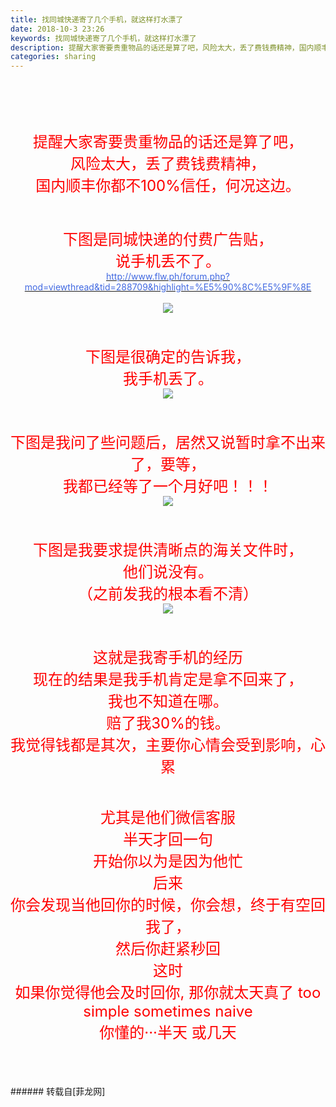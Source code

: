 ```yaml
---
title: 找同城快递寄了几个手机，就这样打水漂了
date: 2018-10-3 23:26
keywords: 找同城快递寄了几个手机，就这样打水漂了
description: 提醒大家寄要贵重物品的话还是算了吧，风险太大，丢了费钱费精神，国内顺丰你都不100%信任，何况这边。下图是同城快递的付费广告贴，说手机丢不了。http://www.flw.ph/forum.php?mod=viewthread&tid=288709&highlight=%E5%90%8C%E5%9F%8E下图是很确定的告诉我，我手机丢了。下图是我问了些问题后，居然又说暂时拿不出来了，要等，我都已经等了一个月好吧！！！下图是我要求提供清晰点的海关文件时，他们说没有。（之前发我的根本看不清）这就是我寄手机的经历现在的结果是我手机肯定是拿不回来了，我也不知道在哪。赔了我30%的钱。我觉得钱都是其次，主要你心情会受到影响，心累尤其是他们微信客服半天才回一句开始你以为是因为他忙后来你会发现当他回你的时候，你会想，终于有空回我了，然后你赶紧秒回这时如果你觉得他会及时回你, 那你就太天真了 too simple sometimes naive你懂的···半天 或几天
categories: sharing
---
```

<td class="t_f" id="postmessage_1946644">

<br/>
<br/>
<div align="center"><font size="5"><br/>
</font></div><br/>
<div align="center"><font size="5"><font color="#ff0000">提醒大家寄要贵重物品的话还是算了吧，</font></font></div><div align="center"><font size="5"><font color="#ff0000">风险太大，丢了费钱费精神，</font></font></div><div align="center"><font size="5"><font color="#ff0000">国内顺丰你都不100%信任，何况这边。</font></font></div><br/>
<br/>
<br/>
<div align="center"><font size="5"><font color="#ff0000">下图是同城快递的付费广告贴，</font></font></div><div align="center"><font size="5"><font color="#ff0000">说手机丢不了。</font></font></div><div align="center"><a href="http://www.flw.ph/forum.php?mod=viewthread&amp;tid=288709&amp;highlight=%E5%90%8C%E5%9F%8E" target="_blank"><font color="#4169e1">http://www.flw.ph/forum.php?mod=viewthread&amp;tid=288709&amp;highlight=%E5%90%8C%E5%9F%8E</font></a></div><br/>
<div align="center">

<img aid="956736" data-cf-modified-043f7fe63e77aca35aeabf8b-="" file="data/attachment/forum/201810/03/224021edv5os5sozvrolwq.jpeg.thumb.jpg" id="aimg_956736" inpost="1" onclick="" onmouseover="" src="http://www.flw.ph/data/attachment/forum/201810/03/224021edv5os5sozvrolwq.jpeg" style="cursor:pointer" zoomfile="data/attachment/forum/201810/03/224021edv5os5sozvrolwq.jpeg"/>


</div><br/>
<br/>
<br/>
<div align="center"><font color="#ff00"><font size="5">下图是很确定的告诉我，</font></font></div><div align="center"><font color="#ff00"><font size="5">我手机丢了。</font></font></div><div align="center">

<img aid="956737" data-cf-modified-043f7fe63e77aca35aeabf8b-="" file="data/attachment/forum/201810/03/224449p3tznut3nj7sjfuj.jpeg.thumb.jpg" id="aimg_956737" inpost="1" onclick="" onmouseover="" src="http://www.flw.ph/data/attachment/forum/201810/03/224449p3tznut3nj7sjfuj.jpeg" style="cursor:pointer" zoomfile="data/attachment/forum/201810/03/224449p3tznut3nj7sjfuj.jpeg"/>


</div><br/>
<br/>
<br/>
<div align="center"><font size="5"><font color="#ff0000">下图是我问了些问题后，居然又说暂时拿不出来了，要等，</font></font></div><div align="center"><font size="5"><font color="#ff0000">我都已经等了一个月好吧！！！</font></font></div><div align="center">

<img aid="956738" data-cf-modified-043f7fe63e77aca35aeabf8b-="" file="data/attachment/forum/201810/03/224604mjqo0cy6c0uewoy5.jpeg.thumb.jpg" id="aimg_956738" inpost="1" onclick="" onmouseover="" src="http://www.flw.ph/data/attachment/forum/201810/03/224604mjqo0cy6c0uewoy5.jpeg" style="cursor:pointer" zoomfile="data/attachment/forum/201810/03/224604mjqo0cy6c0uewoy5.jpeg"/>


</div><br/>
<br/>
<br/>
<div align="center"><font color="#ff00"><font size="5">下图是我要求提供清晰点的海关文件时，</font></font></div><div align="center"><font color="#ff00"><font size="5">他们说没有。</font></font></div><div align="center"><font color="#ff00"><font size="5">（之前发我的根本看不清）</font></font></div><div align="center">

<img aid="956739" data-cf-modified-043f7fe63e77aca35aeabf8b-="" file="data/attachment/forum/201810/03/225332ipihps66wp1sp23s.jpeg.thumb.jpg" id="aimg_956739" inpost="1" onclick="" onmouseover="" src="http://www.flw.ph/data/attachment/forum/201810/03/225332ipihps66wp1sp23s.jpeg" style="cursor:pointer" zoomfile="data/attachment/forum/201810/03/225332ipihps66wp1sp23s.jpeg"/>


</div><br/>
<br/>
<br/>
<div align="center"><font size="5"><font color="#ff0000">这就是我寄手机的经历</font></font></div><div align="center"><font size="5"><font color="#ff0000">现在的结果是我手机肯定是拿不回来了，</font></font></div><div align="center"><font size="5"><font color="#ff0000">我也不知道在哪。</font></font></div><div align="center"><font size="5"><font color="#ff0000">赔了我30%的钱。</font></font></div><div align="center"><font size="5"><font color="#ff0000">我觉得钱都是其次，主要你心情会受到影响，心累</font></font></div><div align="center"><font size="5"><font color="#ff0000"><br/>
</font></font></div><br/>
<div align="center"><font size="5"><font color="#ff0000">尤其是他们微信客服</font></font></div><div align="center"><font size="5"><font color="#ff0000">半天才回一句</font></font></div><div align="center"><font size="5"><font color="#ff0000">开始你以为是因为他忙</font></font></div><div align="center"><font size="5"><font color="#ff0000">后来</font></font></div><div align="center"><font size="5"><font color="#ff0000">你会发现当他回你的时候，你会想，终于有空回我了，</font></font></div><div align="center"><font size="5"><font color="#ff0000">然后你赶紧秒回</font></font></div><div align="center"><font size="5"><font color="#ff0000">这时</font></font></div><div align="center"><font size="5"><font color="#ff0000">如果你觉得他会及时回你, 那你就太天真了 too simple sometimes naive</font></font></div><div align="center"><font size="5"><font color="#ff0000">你懂的···半天 或几天</font></font></div><br/>
<br/>
<br/>
<br/>
</td>
###### 转载自[菲龙网]